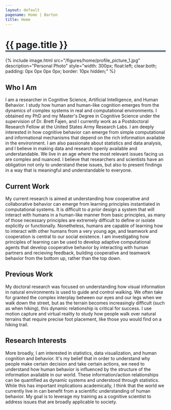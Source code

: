 ```yaml
---
layout: default
pagename: Home | Barton
title: Home
---
```


<h1 style="border-bottom: 5px solid #647889;">{{ page.title }}</h1>

{% include image.html src="/figures/home/profile_picture_1.jpg" description="Personal Photo" style="width: 300px; float:left; clear:both; padding: 0px 0px 0px 0px; border: 10px hidden;" %}

## Who I Am
I am a researcher in Cognitive Science, Artificial Intelligence, and Human Behavior. I study how human and human-like cognition emerges from the dynamics of complex systems in real and computational environments. I obtained my PhD and my Master's Degree in Cognitive Science under the supervision of Dr. Brett Fajen, and I currently work as a Postdoctoral Research Fellow at the United States Army Research Labs. I am deeply interested in how cognitive behavior can emerge from simple computational and informational mechanisms that depend on the rich information available in the environment. I am also passionate about statistics and data analysis, and I believe in making data and research openly available and understandable. We live in an age where the most relevant issues facing us are complex and nuanced. I believe that researchers and scientists have an obligation not only to understand these issues, but also to present findings in a way that is meaningful and understandable to everyone.

## Current Work
My current research is aimed at understanding how cooperative and collaborative behavior can emerge from learning principles instantiated in computational systems. It is difficult to *a prior* design a system that will interact with humans in a human-like manner from basic principles, as many of those necessary principles are extremely difficult to define or isolate explicitly or functionally. Nonetheless, humans are capable of learning how to interact with other humans from a very young age, and teamwork and cooperation is central to our social existence. I am investigating how principles of learning can be used to develop adaptive computational agents that develop cooperative behavior by interacting with human partners and recieving feedback, building cooperative and teamwork behavior from the bottom up, rather than the top down.

## Previous Work
My doctoral research was focused on understanding how visual information in natural environments is used to guide and control walking. We often take for granted the complex interplay between our eyes and our legs when we walk down the street, but as the terrain becomes increasingly difficult (such as when hiking), this dynamic relationship is critical for success. I use motion capture and virtual reality to study how people walk over natural terrains that require precise foot placement, like those you would find on a hiking trail.

## Research Interests
More broadly, I am interested in statistics, data visualization, and human cognition and behavior. It's my belief that in order to understand why people make certain decision and take certain actions, we need to understand how human behavior is influenced by the structure of the information available in our world. These information/action relationships can be quantified as dynamic systems and understood through statistics. While this has important implications academically, I think that the world we currently live in can benefit from a scientific understanding of human behavior. My goal is to leverage my training as a cognitive scientist to address issues that are broadly applicable to society.
